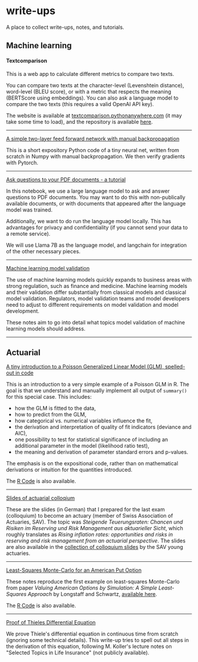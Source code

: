 # write-ups

A place to collect write-ups, notes, and tutorials.

## Machine learning


#### Textcomparison

This is a web app to calculate different metrics to compare two texts.

You can compare two texts at the character-level (Levenshtein distance), word-level (BLEU score), or with a metric that respects the meaning (BERTScore using embeddings). 
You can also ask a language model to compare the two texts (this requires a valid OpenAI API key). 

The website is available at <a href="http://textcomparison.pythonanywhere.com" target="_blank">textcomparison.pythonanywhere.com</a> (it may take some time to load),
and the repository is available [here](https://github.com/adrische/textcomparison).

----

[A simple two-layer feed forward network with manual backpropagation](manual-backpropagation-example.py)

This is a short expository Python code of a tiny neural net, written from scratch in Numpy with manual backpropagation. We then verify gradients with Pytorch.

----

[Ask questions to your PDF documents - a tutorial](Ask%20questions%20to%20your%20PDF%20documents%20-%20a%20tutorial.ipynb)

In this notebook, we use a large language model to ask and answer questions to PDF documents. You may want to do this with non-publically available documents, or with documents that appeared after the language model was trained.

Additionally, we want to do run the language model locally. This has advantages for privacy and confidentiality (if you cannot send your data to a remote service).

We will use Llama 7B as the language model, and langchain for integration of the other necessary pieces.

----

[Machine learning model validation](machine-learning-model-validation.md)

The use of machine learning models quickly expands to business areas with strong regulation, such as finance and medicine. Machine learning models and their validation differ substantially from classical models and classical model validation. Regulators, model validation teams and model developers need to adjust to different requirements on model validation and model development.

These notes aim to go into detail what topics model validation of machine learning models should address.




----

## Actuarial

[A tiny introduction to a Poisson Generalized Linear Model (GLM), spelled-out in code](GLM.pdf)

This is an introduction to a very simple example of a Poisson GLM in R. The goal is that we understand and manually implement all output of `summary()` for this special case. This includes:

* how the GLM is fitted to the data,
* how to predict from the GLM,
* how categorical vs. numerical variables influence the fit,
* the derivation and interpretation of quality of fit indicators (deviance and AIC),
* one possibility to test for statistical significance of including an additional parameter in the model (likelihood ratio test),
* the meaning and derivation of parameter standard errors and p-values.

The emphasis is on the expositional code, rather than on mathematical derivations or intuition for the quantities introduced.

The [R Code](GLM.Rmd) is also available.

----

[Slides of actuarial colloqium](https://github.com/adrische/actuary/blob/master/colloquium/Adrian%20Scheerer%20SAV%20Kolloquium%20Presentation.pdf)

These are the slides (in German) that I prepared for the last exam (colloquium) to become an actuary (member of Swiss Association of Actuaries, SAV). The topic was _Steigende Teuerungsraten: Chancen und Risiken im Reserving und Risk Management aus aktuarieller Sicht_, which roughly translates as _Rising inflation rates: opportunities and risks in reserving and risk management from an actuarial perspective_. The slides are also available in the [collection of colloquium slides](https://www.actuaries.ch/de/fach-arbeitsgruppen/junge-aktuare/pruefungskolloquium) by the SAV young actuaries.

----

[Least-Squares Monte-Carlo for an American Put Option](Least-Squares-Monte-Carlo-American-Put.pdf)

These notes reproduce the first example on least-squares Monte-Carlo from paper _Valuing American Options by Simulation: A Simple Least-Squares Approach_ by Longstaff and Schwartz, [available here](https://people.math.ethz.ch/~hjfurrer/teaching/LongstaffSchwartzAmericanOptionsLeastSquareMonteCarlo.pdf).

The [R Code](Least-Squares-Monte-Carlo-American-Put.Rmd) is also available.

----

[Proof of Thieles Differential Equation](https://github.com/adrische/actuary/blob/master/selected-topics-in-life-insurance/Thieles-Differential-Equation.pdf)

We prove Thiele's differential equation in continuous time from scratch (ignoring some technical details). This write-up tries to spell out all steps in the derivation of this equation, following M. Koller's lecture notes on "Selected Topics in Life Insurance" (not publicly available).
